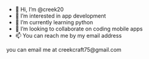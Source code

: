 - 👋 Hi, I’m @creek20
- 👀 I’m interested in app development
- 🌱 I’m currently learning python
- 💞️ I’m looking to collaborate on coding mobile apps
- 📫 You can reach me by my email address

<!---
creek20/creek20 is a ✨ special ✨ repository because its `README.md` (this file) appears on your GitHub profile.
You can click the Preview link to take a look at your changes.
--->you can email me at creekcraft75@gmail.com

